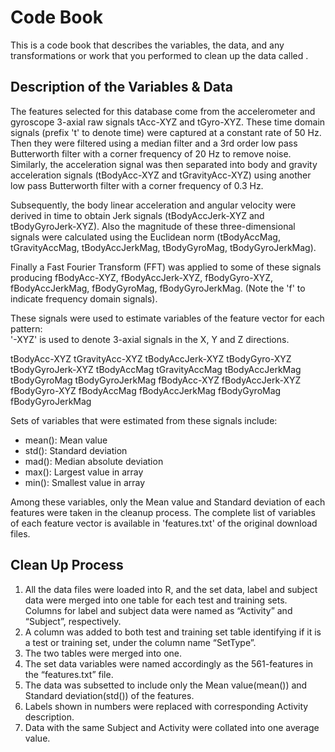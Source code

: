 # Code Book

This is a code book that describes the variables, the data, and any transformations or work that you performed to clean up the data called .

## Description of the Variables & Data

The features selected for this database come from the accelerometer and gyroscope 3-axial raw signals tAcc-XYZ and tGyro-XYZ. These time domain signals (prefix 't' to denote time) were captured at a constant rate of 50 Hz. Then they were filtered using a median filter and a 3rd order low pass Butterworth filter with a corner frequency of 20 Hz to remove noise. Similarly, the acceleration signal was then separated into body and gravity acceleration signals (tBodyAcc-XYZ and tGravityAcc-XYZ) using another low pass Butterworth filter with a corner frequency of 0.3 Hz. 

Subsequently, the body linear acceleration and angular velocity were derived in time to obtain Jerk signals (tBodyAccJerk-XYZ and tBodyGyroJerk-XYZ). Also the magnitude of these three-dimensional signals were calculated using the Euclidean norm (tBodyAccMag, tGravityAccMag, tBodyAccJerkMag, tBodyGyroMag, tBodyGyroJerkMag). 

Finally a Fast Fourier Transform (FFT) was applied to some of these signals producing fBodyAcc-XYZ, fBodyAccJerk-XYZ, fBodyGyro-XYZ, fBodyAccJerkMag, fBodyGyroMag, fBodyGyroJerkMag. (Note the 'f' to indicate frequency domain signals). 

These signals were used to estimate variables of the feature vector for each pattern:  
'-XYZ' is used to denote 3-axial signals in the X, Y and Z directions.

tBodyAcc-XYZ
tGravityAcc-XYZ
tBodyAccJerk-XYZ
tBodyGyro-XYZ
tBodyGyroJerk-XYZ
tBodyAccMag
tGravityAccMag
tBodyAccJerkMag
tBodyGyroMag
tBodyGyroJerkMag
fBodyAcc-XYZ
fBodyAccJerk-XYZ
fBodyGyro-XYZ
fBodyAccMag
fBodyAccJerkMag
fBodyGyroMag
fBodyGyroJerkMag

Sets of variables that were estimated from these signals include: 
* mean(): Mean value
* std(): Standard deviation
* mad(): Median absolute deviation 
* max(): Largest value in array
* min(): Smallest value in array

Among these variables, only the Mean value and Standard deviation of each features were taken in the cleanup process. The complete list of variables of each feature vector is available in 'features.txt' of the original download files.


## Clean Up Process

1. All the data files were loaded into R, and the set data, label and subject data were merged into one table for each test and training sets. Columns for label and subject data were named as “Activity” and “Subject”, respectively.
2. A column was added to both test and training set table identifying if it is a test or training set, under the column name “SetType”.
3. The two tables were merged into one.
4. The set data variables were named accordingly as the 561-features in the “features.txt” file.
5. The data was subsetted to include only the Mean value(mean()) and Standard deviation(std()) of the features.
6. Labels shown in numbers were replaced with corresponding Activity description.
7. Data with the same Subject and Activity were collated into one average value.
